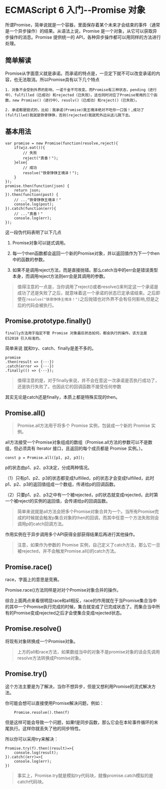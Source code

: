 # ECMAScript 6 入门--Promise 对象

所谓Promise，简单说就是一个容器，里面保存着某个未来才会结束的事件（通常是一个异步操作）的结果。从语法上说，Promise 是一个对象，从它可以获取异步操作的消息。Promise 提供统一的 API，各种异步操作都可以用同样的方法进行处理。

## 简单解读

Promise从字面意义就是承诺。而承诺的特点是，一旦定下就不可以改变承诺的内容，也无法取消。所以Promise具有以下几个特点

    1. 对象不会受到外界的影响，一诺千金不可改变。而Promise有三种状态，pending（进行中）、fulfilled（已成功）和rejected（已失败）。这也同时对应了Promise常用的三个函数，new Promise()（进行中）、resolv()（已成功）和reject()（已失败）。

    2. 承诺都是链式的，比如：我承诺(Promise)我王境泽绝对不吃你一口饭！,成功了(fulfilled)我就是铁骨铮铮，否则(rejected)我就死外边从这儿跳下去。


## 基本用法

```
var promise = new Promise(function(resolve,reject){
    if(wjz.eat()){
        // 失败
        reject("真香！");
    }else{
        // 成功
        resolve("铁骨铮铮王境泽！");
    }
});
promise.then(function(json) {
    return json;
}).then(function(post) {
    // ..."铁骨铮铮王境泽！"
    console.log(post);
}).catch(function(err){
    // ..."真香！"
    console.log(err);
});
```

这一段伪代码表明了以下几点

1. Promise对象可以链式调用。

2. 每一个then函数都会返回一个新的Promise对象，并以返回值作为下一个then中的函数的参数。

3. 如果不是调用reject方法，而是直接抛错。那么catch当中的err会是错误类型本身，而调用reject方法则err会是其调用的参数。

> 值得注意的一点是，当你调用了reject()或者resolve()来判定这一个承诺是成功了还是失败了之后，就意味着这一个承诺的状态已定承诺结束。之后即使在`resolve("铁骨铮铮王境泽！")`之后抛错也对外界不会有任何影响,但是之后的代码会被执行。

## Promise.prototype.finally()

    finally方法用于指定不管 Promise 对象最后状态如何，都会执行的操作。该方法是 ES2018 引入标准的。

简单来说 就和try、catch、finally是差不多的。

```
promise
.then(result => {···})
.catch(error => {···})
.finally(() => {···});
```

> 值得注意的是，对于finally来说，并不会在意这一次承诺是否执行成功了，还是执行失败了。也因此它的回调函数不接受任何参数

其实无论是catch还是finally，本质上都是特殊实现的then。

## Promise.all()

> Promise.all方法用于将多个 Promise 实例，包装成一个新的 Promise 实例。

all方法接受一个Promise对象组成的数组（Promise.all方法的参数可以不是数组，但必须具有 Iterator 接口，且返回的每个成员都是 Promise 实例。）。

```
const p = Promise.all([p1, p2, p3]);
```
p的状态由p1、p2、p3决定，分成两种情况。

（1）只有p1、p2、p3的状态都变成fulfilled，p的状态才会变成fulfilled，此时p1、p2、p3的返回值组成一个数组，传递给p的回调函数。

（2）只要p1、p2、p3之中有一个被rejected，p的状态就变成rejected，此时第一个被reject的实例的返回值，会传递给p的回调函数。

> 简单来说就是all方法会把多个Promise对象合并为一个。当所有Promise完成的时候就会触发p集合对象的then的回调，而其中任意一个方法失败则会调用p的catch回调方法。

作用实例在于异步调用多个API获得全部获得结果后再进行其他操作。

> 注意，如果作为参数的 Promise 实例，自己定义了catch方法，那么它一旦被rejected，并不会触发Promise.all()的catch方法。

## Promise.race()

race，字面上的意思是竞赛。

Promise.race()方法同样是对对个Promise对象合并的操作。

综合上面两点来看很明显race和all相反，race的作用就在于当Promise集合当中的其中一个Promise执行完成的时候，集合就变成了已完成状态了。而集合当中所有的Promise变成rejected之后才会使集合变成rejected状态。

## Promise.resolve()

将现有对象转换成一个Promise对象。

> 上方的all和race方法，如果数组当中的对象不是promise对象的话会先调用resolve方法转换成Promise对象。

## Promise.try()

这个方法主要是为了解决，当你不想异步，但是又想利用Promise的流式解决方法。

你可能会想可以直接使用Promise解决问题，例如：

```
    Promise.resolve().then(f)
```

但是这样可能会导致一个问题，如果f是同步函数，那么它会在本轮事件循环的末尾执行。这样你就丢失了他的同步特性。

所以你可以采用try来解决：

```
Promise.try(f).then((result)=>{
    console.log(result);
}).catch((err)=>{
    console.log(err);
})
```

> 事实上，Promise.try就是模拟try代码块，就像promise.catch模拟的是catch代码块。
